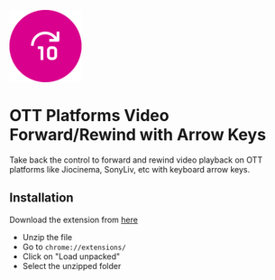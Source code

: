 ![](https://github.com/prashantbaid/fictional-octo-goggles/blob/main/128.png)

# OTT Platforms Video Forward/Rewind with Arrow Keys

Take back the control to forward and rewind video playback on OTT platforms like Jiocinema, SonyLiv, etc with keyboard arrow keys.

## Installation

Download the extension from [here](https://github.com/prashantbaid/fictional-octo-goggles/archive/refs/heads/main.zip)

- Unzip the file
- Go to  ```chrome://extensions/```
- Click on "Load unpacked"
- Select the unzipped folder
